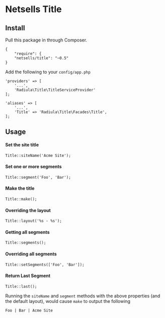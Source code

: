 # Netsells Title

## Install

Pull this package in through Composer.

    {
        "require": {
        "netsells/title": "~0.5"
    }



Add the following to your `config/app.php`

    'providers' => [
        '...',
        'Radiula\Title\TitleServiceProvider'
    ];

    'aliases' => [
        '...',
        'Title' => 'Radiula\Title\Facades\Title',
    ];


## Usage
#### Set the site title

    Title::siteName('Acme Site');

#### Set one or more segments

    Title::segment('Foo', 'Bar');
     
#### Make the title

    Title::make();

#### Overriding the layout

    Title::layout('%s - %s');

#### Getting all segments

    Title::segments();

#### Overriding all segments

    Title::setSegments(['Foo', 'Bar']);

#### Return Last Segment

    Title::last();   

Running the `siteName` and `segment` methods with the above properties (and the default layout), would cause `make` to output the following

    Foo | Bar | Acme Site
